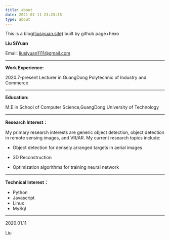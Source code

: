 ```yaml
---
title: about
date: 2021-01-11 23:23:15
type: about
---
```


This is a blog[(liusiyuan.site)](https://liusiyuan.site/) built by github page+hexo 

**Liu SiYuan**

Email: liusiyuan1111@gmail.com

------



**Work Experience:**

2020.7-present         Lecturer in GuangDong Polytechnic of Industry and Commerce

------



**Education:** 

M.E in School of Computer Science,GuangDong University of Technology

------



**Research Interest：**

My primary research interests are generic object detection, object detection in remote sensing images, and VR/AR. My current research topics include:

- Object detection for densely arranged targets in aerial images

- 3D Reconstruction

- Optimization algorithms for training neural network

------



**Technical Interest：**

- Python
- Javascript
- Linux
- MySql

------

2020.01.11

Liu